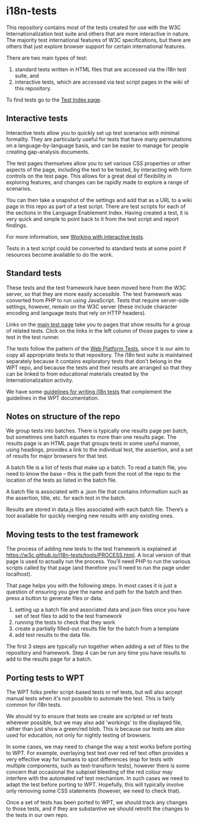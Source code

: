 # i18n-tests
This repository contains most of the tests created for use with the W3C Internationalization test suite and others that are more interactive in nature.  The majority test international features of W3C specifications, but there are others that just explore browser support for certain international features.

There are two main types of test:
1. standard tests written in HTML files that are accessed via the i18n test suite, and
2. interactive tests, which are accessed via test script pages in the wiki of this repository.

To find tests go to the [Test Index page](https://www.w3.org/International/i18n-tests/).

## Interactive tests

Interactive tests allow you to quickly set up test scenarios with minimal formality. They are particularly useful for tests that have many permutations on a language-by-language basis, and can be easier to manage for people creating gap-analysis documents.

The test pages themselves allow you to set various CSS properties or other aspects of the page, including the text to be tested, by interacting with form controls on the test page.  This allows for a great deal of flexibility in exploring features, and changes can be rapidly made to explore a range of scenarios. 

You can then take a snapshot of the settings and add that as a URL to a wiki page in this repo as part of a test script. There are test scripts for each of the sections in the Language Enablement Index. Having created a test, it is very quick and simple to point back to it from the test script and report findings.

For more information, see [Working with interactive tests](https://www.w3.org/International/i18n-drafts/pages/interactive_tests). 

Tests in a test script could be converted to standard tests at some point if resources become available to do the work.

## Standard tests

These tests and the test framework have been moved here from the W3C server, so that they are more easily accessible. The test framework was converted from PHP to run using JavaScript. Tests that require server-side settings, however, remain on the W3C server (these include character encoding and language tests that rely on HTTP headers).

Links on the [main test page](https://www.w3.org/International/tests/) take you to pages that show results for a group of related tests. Click on the links in the left column of those pages to view a test in the test runner.

The tests follow the pattern of the [Web Platform Tests](https://github.com/w3c/web-platform-tests), since it is our aim to copy all appropriate tests to that repository.  The i18n test suite is maintained separately because it contains exploratory tests that don't belong in the WPT repo, and because the tests and their results are arranged so that they can be linked to from educational materials created by the Internationalization activity.

We have some [guidelines for writing i18n tests](https://github.com/w3c/i18n-activity/wiki/Writing-i18n-tests) that complement the guidelines in the WPT documentation.

## Notes on structure of the repo

We group tests into batches. There is typically one results page per batch, but sometimes one batch equates to more than one results page.  The results page is an HTML page that groups tests in some useful manner, using headings, provides a link to the individual test, the assertion, and a set of results for major browsers for that test.

A batch file is a list of tests that make up a batch. To read a batch file, you need to know the base – this is the path from the root of the repo to the location of the tests as listed in the batch file.

A batch file is associated with a .json file that contains information such as the assertion, title, etc. for each test in the batch.

Results are stored in data.js files associated with each batch file. There’s a tool available for quickly merging new results with any existing ones.

## Moving tests to the test framework

The process of adding new tests to the test framework is explained at https://w3c.github.io/i18n-tests/tools/PROCESS.html.  A local version of that page is used to actually run the process. You'll need PHP to run the various scripts called by that page (and therefore you'll need to run the page under localhost).

That page helps you with the following steps. In most cases it is just a question of ensuring you give the name and path for the batch and then press a button to generate files or data.

1. setting up a batch file and associated data and json files once you have set of test files to add to the test framework
2. running the tests to check that they work
3. create a partially filled-out results file for the batch from a template
4. add test results to the data file.

The first 3 steps are typically run together when adding a set of files to the repository and framework. Step 4 can be run any time you have results to add to the results page for a batch.


## Porting tests to WPT

The WPT folks prefer script-based tests or ref tests, but will also accept manual tests when it's not possible to automate the test.  This is fairly common for i18n tests.  

We should try to ensure that tests we create are scripted or ref tests wherever possible, but we may also add 'workings' to the displayed file, rather than just show a green/red blob.  This is because our tests are also used for education, not only for nightly testing of browsers.

In some cases, we may need to change the way a test works before porting to WPT. For example, overlaying test text over red ref text often provides a very effective way for humans to spot differences (esp for tests with multiple components, such as text-transform tests), however there is some concern that occasional the subpixel bleeding of the red colour may interfere with the automated ref test mechanism.  In such cases we need to adapt the test before porting to WPT.  Hopefully, this will typically involve only removing some CSS statements (however, we need to check that).

Once a set of tests has been ported to WPT, we should track any changes to those tests, and if they are substantive we should retrofit the changes to the tests in our own repo.
